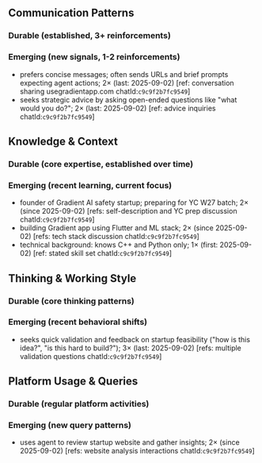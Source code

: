 ## Communication Patterns
### Durable (established, 3+ reinforcements)

### Emerging (new signals, 1-2 reinforcements)
- prefers concise messages; often sends URLs and brief prompts expecting agent actions; 2× (last: 2025-09-02) [ref: conversation sharing usegradientapp.com chatId:`c9c9f2b7fc9549`]
- seeks strategic advice by asking open-ended questions like "what would you do?"; 2× (last: 2025-09-02) [ref: advice inquiries chatId:`c9c9f2b7fc9549`]

## Knowledge & Context
### Durable (core expertise, established over time)

### Emerging (recent learning, current focus)
- founder of Gradient AI safety startup; preparing for YC W27 batch; 2× (since 2025-09-02) [refs: self-description and YC prep discussion chatId:`c9c9f2b7fc9549`]
- building Gradient app using Flutter and ML stack; 2× (since 2025-09-02) [refs: tech stack discussion chatId:`c9c9f2b7fc9549`]
- technical background: knows C++ and Python only; 1× (first: 2025-09-02) [ref: stated skill set chatId:`c9c9f2b7fc9549`]

## Thinking & Working Style
### Durable (core thinking patterns)

### Emerging (recent behavioral shifts)
- seeks quick validation and feedback on startup feasibility ("how is this idea?", "is this hard to build?"); 3× (last: 2025-09-02) [refs: multiple validation questions chatId:`c9c9f2b7fc9549`]

## Platform Usage & Queries
### Durable (regular platform activities)

### Emerging (new query patterns)
- uses agent to review startup website and gather insights; 2× (since 2025-09-02) [refs: website analysis interactions chatId:`c9c9f2b7fc9549`]